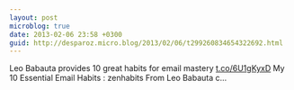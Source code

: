 ```yaml
---
layout: post
microblog: true
date: 2013-02-06 23:58 +0300
guid: http://desparoz.micro.blog/2013/02/06/t299260834654322692.html
---
```

Leo Babauta provides 10 great habits for email mastery [t.co/6U1gKyxD](http://t.co/6U1gKyxD) My 10 Essential Email Habits : zenhabits From Leo Babauta c...
